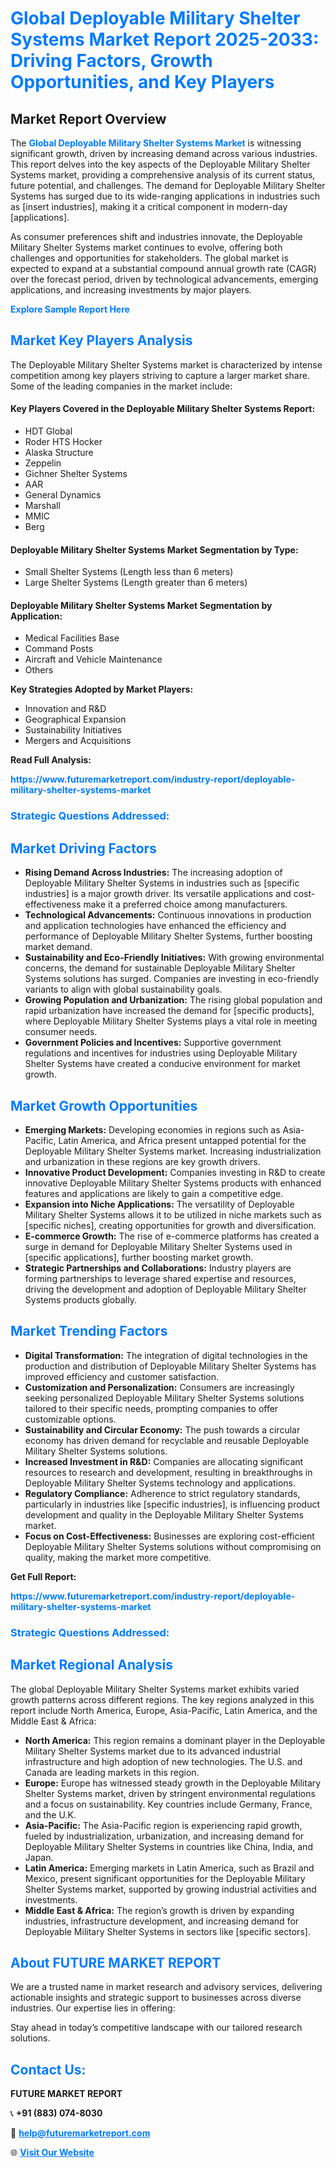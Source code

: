 <h1 style="color: #007BFF;">Global Deployable Military Shelter Systems Market Report 2025-2033: Driving Factors, Growth Opportunities, and Key Players</h1>

<section id="overview">
<h2>Market Report Overview</h2>
<p>The <a href="https://www.futuremarketreport.com/industry-report/deployable-military-shelter-systems-market" style="color: #007BFF; text-decoration: none;"><strong>Global Deployable Military Shelter Systems Market</strong></a> is witnessing significant growth, driven by increasing demand across various industries. This report delves into the key aspects of the Deployable Military Shelter Systems market, providing a comprehensive analysis of its current status, future potential, and challenges. The demand for Deployable Military Shelter Systems has surged due to its wide-ranging applications in industries such as [insert industries], making it a critical component in modern-day [applications].</p>
<p>As consumer preferences shift and industries innovate, the Deployable Military Shelter Systems market continues to evolve, offering both challenges and opportunities for stakeholders. The global market is expected to expand at a substantial compound annual growth rate (CAGR) over the forecast period, driven by technological advancements, emerging applications, and increasing investments by major players.</p>
</section>

<section id="overview">
<p><a href="https://www.futuremarketreport.com/request-sample/reportId=85018" style="color: #007BFF; text-decoration: none;"><strong>Explore Sample Report Here</strong></a></p>
</section>

<section id="key-players">
<h2 style="color: #007BFF;">Market Key Players Analysis</h2>
<p>The Deployable Military Shelter Systems market is characterized by intense competition among key players striving to capture a larger market share. Some of the leading companies in the market include:</p>
<h4>Key Players Covered in the Deployable Military Shelter Systems Report:</h4>
<ul><li>HDT Global</li><li>Roder HTS Hocker</li><li>Alaska Structure</li><li>Zeppelin</li><li>Gichner Shelter Systems</li><li>AAR</li><li>General Dynamics</li><li>Marshall</li><li>MMIC</li><li>Berg</li></ul>
<h4>Deployable Military Shelter Systems Market Segmentation by Type:</h4>
<ul><li>Small Shelter Systems (Length less than 6 meters)</li><li>Large Shelter Systems (Length greater than 6 meters)</li></ul>

<h4>Deployable Military Shelter Systems Market Segmentation by Application:</h4>
<ul><li>Medical Facilities Base</li><li>Command Posts</li><li>Aircraft and Vehicle Maintenance</li><li>Others</li></ul>
<p><strong>Key Strategies Adopted by Market Players:</strong></p>
<ul>
<li>Innovation and R&D</li>
<li>Geographical Expansion</li>
<li>Sustainability Initiatives</li>
<li>Mergers and Acquisitions</li>
</ul>
</section>

<section>
<p><strong>Read Full Analysis: </strong></p><a href="https://www.futuremarketreport.com/industry-report/deployable-military-shelter-systems-market" style="color: #007BFF; text-decoration: none;"><strong>https://www.futuremarketreport.com/industry-report/deployable-military-shelter-systems-market</strong></a>
<h3 style="color: #007BFF;">Strategic Questions Addressed:</h3>
</section>

<section id="driving-factors">
<h2 style="color: #007BFF;">Market Driving Factors</h2>
<ul>
<li><strong>Rising Demand Across Industries:</strong> The increasing adoption of Deployable Military Shelter Systems in industries such as [specific industries] is a major growth driver. Its versatile applications and cost-effectiveness make it a preferred choice among manufacturers.</li>
<li><strong>Technological Advancements:</strong> Continuous innovations in production and application technologies have enhanced the efficiency and performance of Deployable Military Shelter Systems, further boosting market demand.</li>
<li><strong>Sustainability and Eco-Friendly Initiatives:</strong> With growing environmental concerns, the demand for sustainable Deployable Military Shelter Systems solutions has surged. Companies are investing in eco-friendly variants to align with global sustainability goals.</li>
<li><strong>Growing Population and Urbanization:</strong> The rising global population and rapid urbanization have increased the demand for [specific products], where Deployable Military Shelter Systems plays a vital role in meeting consumer needs.</li>
<li><strong>Government Policies and Incentives:</strong> Supportive government regulations and incentives for industries using Deployable Military Shelter Systems have created a conducive environment for market growth.</li>
</ul>
</section>

<section id="growth-opportunities">
<h2 style="color: #007BFF;">Market Growth Opportunities</h2>
<ul>
<li><strong>Emerging Markets:</strong> Developing economies in regions such as Asia-Pacific, Latin America, and Africa present untapped potential for the Deployable Military Shelter Systems market. Increasing industrialization and urbanization in these regions are key growth drivers.</li>
<li><strong>Innovative Product Development:</strong> Companies investing in R&D to create innovative Deployable Military Shelter Systems products with enhanced features and applications are likely to gain a competitive edge.</li>
<li><strong>Expansion into Niche Applications:</strong> The versatility of Deployable Military Shelter Systems allows it to be utilized in niche markets such as [specific niches], creating opportunities for growth and diversification.</li>
<li><strong>E-commerce Growth:</strong> The rise of e-commerce platforms has created a surge in demand for Deployable Military Shelter Systems used in [specific applications], further boosting market growth.</li>
<li><strong>Strategic Partnerships and Collaborations:</strong> Industry players are forming partnerships to leverage shared expertise and resources, driving the development and adoption of Deployable Military Shelter Systems products globally.</li>
</ul>
</section>

<section id="trending-factors">
<h2 style="color: #007BFF;">Market Trending Factors</h2>
<ul>
<li><strong>Digital Transformation:</strong> The integration of digital technologies in the production and distribution of Deployable Military Shelter Systems has improved efficiency and customer satisfaction.</li>
<li><strong>Customization and Personalization:</strong> Consumers are increasingly seeking personalized Deployable Military Shelter Systems solutions tailored to their specific needs, prompting companies to offer customizable options.</li>
<li><strong>Sustainability and Circular Economy:</strong> The push towards a circular economy has driven demand for recyclable and reusable Deployable Military Shelter Systems solutions.</li>
<li><strong>Increased Investment in R&D:</strong> Companies are allocating significant resources to research and development, resulting in breakthroughs in Deployable Military Shelter Systems technology and applications.</li>
<li><strong>Regulatory Compliance:</strong> Adherence to strict regulatory standards, particularly in industries like [specific industries], is influencing product development and quality in the Deployable Military Shelter Systems market.</li>
<li><strong>Focus on Cost-Effectiveness:</strong> Businesses are exploring cost-efficient Deployable Military Shelter Systems solutions without compromising on quality, making the market more competitive.</li>
</ul>
</section>

<section>
<p><strong>Get Full Report: </strong></p><a href="https://www.futuremarketreport.com/industry-report/deployable-military-shelter-systems-market" style="color: #007BFF; text-decoration: none;"><strong>https://www.futuremarketreport.com/industry-report/deployable-military-shelter-systems-market</strong></a>
<h3 style="color: #007BFF;">Strategic Questions Addressed:</h3>
</section>


<section id="regional-analysis">
<h2 style="color: #007BFF;">Market Regional Analysis</h2>
<p>The global Deployable Military Shelter Systems market exhibits varied growth patterns across different regions. The key regions analyzed in this report include North America, Europe, Asia-Pacific, Latin America, and the Middle East & Africa:</p>
<ul>
<li><strong>North America:</strong> This region remains a dominant player in the Deployable Military Shelter Systems market due to its advanced industrial infrastructure and high adoption of new technologies. The U.S. and Canada are leading markets in this region.</li>
<li><strong>Europe:</strong> Europe has witnessed steady growth in the Deployable Military Shelter Systems market, driven by stringent environmental regulations and a focus on sustainability. Key countries include Germany, France, and the U.K.</li>
<li><strong>Asia-Pacific:</strong> The Asia-Pacific region is experiencing rapid growth, fueled by industrialization, urbanization, and increasing demand for Deployable Military Shelter Systems in countries like China, India, and Japan.</li>
<li><strong>Latin America:</strong> Emerging markets in Latin America, such as Brazil and Mexico, present significant opportunities for the Deployable Military Shelter Systems market, supported by growing industrial activities and investments.</li>
<li><strong>Middle East & Africa:</strong> The region’s growth is driven by expanding industries, infrastructure development, and increasing demand for Deployable Military Shelter Systems in sectors like [specific sectors].</li>
</ul>
</section>

<footer>
<h2 style="color: #007BFF;">About FUTURE MARKET REPORT</h2>
<p>We are a trusted name in market research and advisory services, delivering actionable insights and strategic support to businesses across diverse industries. Our expertise lies in offering:</p>

<p>Stay ahead in today’s competitive landscape with our tailored research solutions.</p>

<h2 style="color: #007BFF;">Contact Us:</h2>
<p><strong>FUTURE MARKET REPORT</strong></p>
<p>📞 <strong>+91 (883) 074-8030</strong></p>
<p>📧 <strong><a href="mailto:help@futuremarketreport.com" style="color: #007BFF;">help@futuremarketreport.com</a></strong></p>
<p>🌐 <strong><a href="https://www.futuremarketreport.com/" style="color: #007BFF;">Visit Our Website</a></strong></p>
</footer>